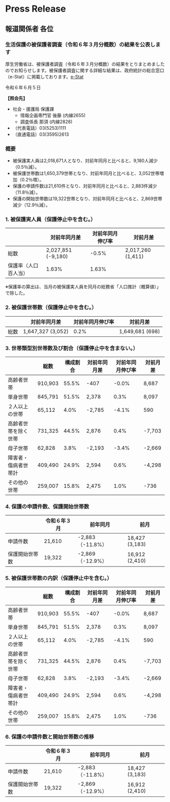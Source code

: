 # Press Release

## 報道関係者 各位

### 生活保護の被保護者調査（令和６年３月分概数）の結果を公表します

厚生労働省は、被保護者調査（令和６年３月分概数）の結果をとりまとめましたのでお知らせします。被保護者調査に関する詳細な結果は、政府統計の総合窓口（e-Stat）に掲載しております。[e-Stat](https://www.e-stat.go.jp/stat-search?page=1&toukei=00450312)

令和６年６月５日

**【照会先】**
- 社会・援護局 保護課
  - 情報企画専門官 後藤 (内線2655)
  - 調査係長 那須 (内線2828)
- （代表電話）03(5253)1111
- （直通電話）03(3595)2613

### 概要
- 被保護実人員は2,018,671人となり、対前年同月と比べると、9,180人減少（0.5％減）。
- 被保護世帯数は1,650,379世帯となり、対前年同月と比べると、3,052世帯増加（0.2％増）。
- 保護の申請件数は21,610件となり、対前年同月と比べると、2,883件減少（11.8％減）。
- 保護の開始世帯数は19,322世帯となり、対前年同月と比べると、2,869世帯減少（12.9％減）。

### 1. 被保護実人員（保護停止中を含む。）

|      | 対前年同月差 | 対前年同月伸び率 | 対前月差   |
|------|---------------|-------------------|------------|
| 総数 | 2,027,851 (-9,180) | -0.5%       | 2,017,260 (1,411) |
| 保護率（人口百人当） | 1.63%             | 1.63%      |

※保護率の算出は、当月の被保護実人員を同月の総務省「人口推計（概算値）」で除した。

### 2. 被保護世帯数（保護停止中を含む。）

|      | 対前年同月差 | 対前年同月伸び率 | 対前月差 |
|------|---------------|-------------------|----------|
| 総数 | 1,647,327 (3,052) | 0.2%          | 1,649,681 (698) |

### 3. 世帯類型別世帯数及び割合（保護停止中を含まない。）

|                 | 総数        | 構成割合   | 対前年同月差 | 対前年同月伸び率 | 対前月差   |
|-----------------|-------------|------------|---------------|-------------------|------------|
| 高齢者世帯     | 910,903     | 55.5%      | -407          | -0.0%             | 8,687      |
| 単身世帯       | 845,791     | 51.5%      | 2,378         | 0.3%              | 8,097      |
| ２人以上の世帯 | 65,112      | 4.0%       | -2,785        | -4.1%             | 590        |
| 高齢者世帯を除く世帯 | 731,325 | 44.5%      | 2,876         | 0.4%              | -7,703     |
| 母子世帯       | 62,828      | 3.8%       | -2,193        | -3.4%             | -2,669     |
| 障害者・傷病者世帯計 | 409,490 | 24.9%      | 2,594         | 0.6%              | -4,298     |
| その他の世帯   | 259,007     | 15.8%      | 2,475         | 1.0%              | -736       |

### 4. 保護の申請件数、保護開始世帯数

|      | 令和６年３月 | 前年同月     | 前月     |
|------|---------------|---------------|----------|
| 申請件数 | 21,610   | -2,883（-11.8%） | 18,427 (3,183)   |
| 保護開始世帯数 | 19,322 | -2,869（-12.9%） | 16,912 (2,410)   |

### 5. 被保護世帯数の内訳（保護停止中を含む。）

|      | 総数         | 構成割合   | 対前年同月差 | 対前年同月伸び率 | 対前月差   |
|------|--------------|------------|---------------|-------------------|------------|
| 高齢者世帯       | 910,903     | 55.5%      | -407          | -0.0%             | 8,687      |
| 単身世帯         | 845,791     | 51.5%      | 2,378         | 0.3%              | 8,097      |
| ２人以上の世帯   | 65,112      | 4.0%       | -2,785        | -4.1%             | 590        |
| 高齢者世帯を除く世帯 | 731,325 | 44.5%      | 2,876         | 0.4%              | -7,703     |
| 母子世帯         | 62,828      | 3.8%       | -2,193        | -3.4%             | -2,669     |
| 障害者・傷病者世帯計 | 409,490 | 24.9%      | 2,594         | 0.6%              | -4,298     |
| その他の世帯     | 259,007     | 15.8%      | 2,475         | 1.0%              | -736       |

### 6. 保護の申請件数と開始世帯数の推移

|      | 令和６年３月 | 前年同月     | 前月     |
|------|---------------|---------------|----------|
| 申請件数 | 21,610   | -2,883（-11.8%） | 18,427 (3,183)   |
| 保護開始世帯数 | 19,322 | -2,869（-12.9%） | 16,912 (2,410)   |
